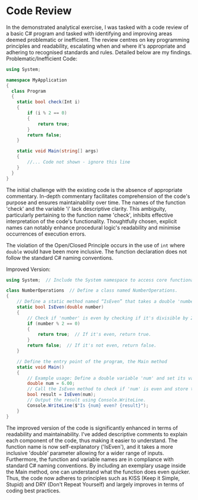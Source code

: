 <h1> Code Review </h1>

In the demonstrated analytical exercise, I was tasked with a code review of a basic C# program and tasked with identifying and improving areas deemed problematic or inefficient. The review centres on key programming principles and readability, escalating when and where it's appropriate and adhering to recognised standards and rules. Detailed below are my findings.
Problematic/Inefficient Code:

```csharp
using System;

namespace MyApplication
{
  class Program
  {
    static bool check(Int i) 
    {
        if (i % 2 == 0)
        {
            return true;
        }
        return false;
    }

    static void Main(string[] args)
    {
        //... Code not shown - ignore this line
    }  
  }
}
```

The initial challenge with the existing code is the absence of appropriate commentary. In-depth commentary facilitates comprehension of the code's purpose and ensures maintainability over time. The names of the function 'check' and the variable 'i' lack descriptive clarity. This ambiguity, particularly pertaining to the function name 'check', inhibits effective interpretation of the code's functionality. Thoughtfully chosen, explicit names can notably enhance procedural logic's readability and minimise occurrences of execution errors.

The violation of the Open/Closed Principle occurs in the use of `int` where `double` would have been more inclusive. The function declaration does not follow the standard C# naming conventions. 

Improved Version:

```csharp
using System;  // Include the System namespace to access core functionality.

class NumberOperations  // Define a class named NumberOperations.
{
    // Define a static method named “IsEven” that takes a double 'number' as parameter and returns a boolean
    static bool IsEven(double number) 
    {
        // Check if 'number' is even by checking if it's divisible by 2 with no remainder.
        if (number % 2 == 0)  
        {
            return true;  // If it's even, return true.
        }
        return false;  // If it's not even, return false.
    }

    // Define the entry point of the program, the Main method
    static void Main()
    {
        // Example usage: Define a double variable 'num' and set its value to 6. 
        double num = 6.00;  
        // Call the IsEven method to check if 'num' is even and store the result in 'result'.
        bool result = IsEven(num);  
        // Output the result using Console.WriteLine.
        Console.WriteLine($"Is {num} even? {result}");  
    }  
}
```
The improved version of the code is significantly enhanced in terms of readability and maintainability. I've added descriptive comments to explain each component of the code, thus making it easier to understand. The function name is now self-explanatory ('IsEven'), and it takes a more inclusive 'double' parameter allowing for a wider range of inputs. Furthermore, the function and variable names are in compliance with standard C# naming conventions. By including an exemplary usage inside the Main method, one can understand what the function does even quicker. Thus, the code now adheres to principles such as KISS (Keep it Simple, Stupid) and DRY (Don't Repeat Yourself) and largely improves in terms of coding best practices.
